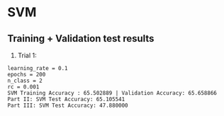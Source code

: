 # SVM

## Training + Validation test results
1. Trial 1:
```
learning_rate = 0.1
epochs = 200
n_class = 2
rc = 0.001
SVM Training Accuracy : 65.502889 | Validation Accuracy: 65.658866
Part II: SVM Test Accuracy: 65.105541
Part III: SVM Test Accuracy: 47.880000
```